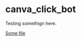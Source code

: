 # canva_click_bot
Testing somethign here. 

[Some file](https://github.com/nikhiljsk/canva_click_bot/blob/master/test.md)
